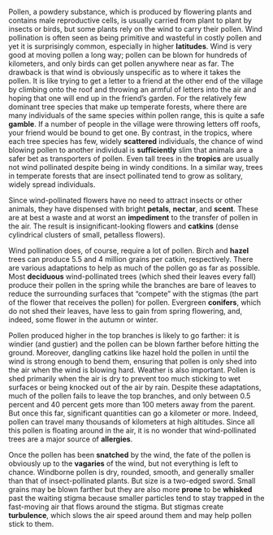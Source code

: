 Pollen, a powdery substance, which is produced by flowering plants and contains male reproductive cells, is usually carried from plant to plant by insects or birds, but some plants rely on the wind to carry their pollen. Wind pollination is often seen as being primitive and wasteful in costly pollen and yet it is surprisingly common, especially in higher **latitudes**. Wind is very good at moving pollen a long way; pollen can be blown for hundreds of kilometers, and only birds can get pollen anywhere near as far. The drawback is that wind is obviously unspecific as to where it takes the pollen. It is like trying to get a letter to a friend at the other end of the village by climbing onto the roof and throwing an armful of letters into the air and hoping that one will end up in the friend’s garden. For the relatively few dominant tree species that make up temperate forests, where there are many individuals of the same species within pollen range, this is quite a safe **gamble**. If a number of people in the village were throwing letters off roofs, your friend would be bound to get one. By contrast, in the tropics, where each tree species has few, widely **scattered** individuals, the chance of wind blowing pollen to another individual is **sufficiently** slim that animals are a safer bet as transporters of pollen. Even tall trees in the **tropics** are usually not wind pollinated despite being in windy conditions. In a similar way, trees in temperate forests that are insect pollinated tend to grow as solitary, widely spread individuals.



  Since wind-pollinated flowers have no need to attract insects or other animals, they have dispensed with bright **petals**, **nectar**, and **scent**. These are at best a waste and at worst an **impediment** to the transfer of pollen in the air. The result is insignificant-looking flowers and **catkins** (dense cylindrical clusters of small, petalless flowers).



  Wind pollination does, of course, require a lot of pollen. Birch and **hazel** trees can produce 5.5 and 4 million grains per catkin, respectively. There are various adaptations to help as much of the pollen go as far as possible. Most **deciduous** wind-pollinated trees (which shed their leaves every fall) produce their pollen in the spring while the branches are bare of leaves to reduce the surrounding surfaces that “compete” with the stigmas (the part of the flower that receives the pollen) for pollen. Evergreen **conifers**, which do not shed their leaves, have less to gain from spring flowering, and, indeed, some flower in the autumn or winter.



  Pollen produced higher in the top branches is likely to go farther: it is windier (and gustier) and the pollen can be blown farther before hitting the ground. Moreover, dangling catkins like hazel hold the pollen in until the wind is strong enough to bend them, ensuring that pollen is only shed into the air when the wind is blowing hard. Weather is also important. Pollen is shed primarily when the air is dry to prevent too much sticking to wet surfaces or being knocked out of the air by rain. Despite these adaptations, much of the pollen fails to leave the top branches, and only between 0.5 percent and 40 percent gets more than 100 meters away from the parent. But once this far, significant quantities can go a kilometer or more. Indeed, pollen can travel many thousands of kilometers at high altitudes. Since all this pollen is floating around in the air, it is no wonder that wind-pollinated trees are a major source of **allergies**.



  Once the pollen has been **snatched** by the wind, the fate of the pollen is obviously up to the **vagaries** of the wind, but not everything is left to chance. Windborne pollen is dry, rounded, smooth, and generally smaller than that of insect-pollinated plants. But size is a two-edged sword. Small grains may be blown farther but they are also more **prone** to be **whisked** past the waiting stigma because smaller particles tend to stay trapped in the fast-moving air that flows around the stigma. But stigmas create **turbulence**, which slows the air speed around them and may help pollen stick to them.

